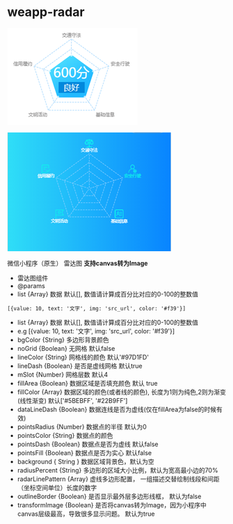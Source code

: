 # weapp-radar
![demo_01](/demo/demo_01.png)

![demo_02](/demo/demo_02.png)

微信小程序（原生） 雷达图
**支持canvas转为Image**

* 雷达图组件
* @params
* list {Array} 数据 默认[], 数值请计算成百分比对应的0-100的整数值
```
[{value: 10, text: '文字', img: 'src_url', color: '#f39'}]
```
* list {Array} 数据 默认[], 数值请计算成百分比对应的0-100的整数值
* e.g [{value: 10, text: '文字', img: 'src_url', color: '#f39'}]
* bgColor {String} 多边形背景颜色
* noGrid {Boolean} 无网格 默认false
* lineColor {String} 网格线的颜色 默认'#97D1FD'
* lineDash {Boolean} 是否是虚线网格 默认true
* mSlot {Number} 网格层数 默认4
* fillArea {Boolean} 数据区域是否填充颜色 默认 true
* fillColor {Array} 数据区域的颜色(或者线的颜色), 长度为1则为纯色,2则为渐变(线性渐变) 默认['#5BEBFF', '#22B9FF']
* dataLineDash {Boolean} 数据连线是否为虚线(仅在fillArea为false的时候有效)
* pointsRadius {Number} 数据点的半径 默认为0
* pointsColor {String} 数据点的颜色 
* pointsDash {Boolean} 数据点是否为虚线 默认false
* pointsFill {Boolean} 数据点是否为实心 默认false
* background { String } 数据区域背景色，默认为空
* radiusPercent {String} 多边形的区域大小比例，默认为宽高最小边的70%
* radarLinePattern {Array} 虚线多边形配置， 一组描述交替绘制线段和间距（坐标空间单位）长度的数字
* outlineBorder {Boolean} 是否显示最外层多边形线框， 默认为false
* transformImage {Boolean} 是否将canvas转为Image，因为小程序中canvas层级最高，导致很多显示问题。 默认为true
